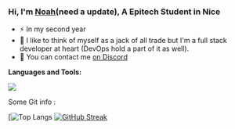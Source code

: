 ### Hi, I'm [Noah](https://noahcherel.tech)(need a update), A Epitech Student in Nice 

- ⚡ In my second year
- 🎯 I like to think of myself as a jack of all trade but I'm a full stack developer at heart (DevOps hold a part of it as well). 
- 💬 You can contact me [on Discord](https://discord.com/users/351471515809742852)

**Languages and Tools:**

<a href="https://skillicons.dev">
    <img src="https://skillicons.dev/icons?i=git,kubernetes,docker,ansible,c,vim,javascript,mysql,ruby,css,python,express,nodejs,vscode,linux" />
</a>

Some Git info :

[![Top Langs](https://github-readme-stats.vercel.app/api/top-langs/?username=NoahCherel&show_icons=true&layout=compact&theme=radical)
[![GitHub Streak](https://streak-stats.demolab.com?user=NoahCherel&theme=radical)](https://git.io/streak-stats)
